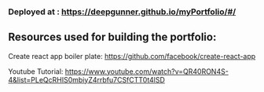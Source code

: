 ### Deployed at : https://deepgunner.github.io/myPortfolio/#/


## Resources used for building the portfolio:

Create react app boiler plate:
https://github.com/facebook/create-react-app

Youtube Tutorial:
https://www.youtube.com/watch?v=QR40RON4S-4&list=PLeQcRHIS0mbiyZ4rrbfu7CSfCTT0t4lSD
